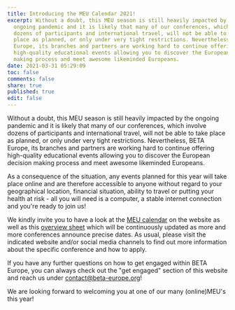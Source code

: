 ```yaml
---
title: Introducing the MEU Calendar 2021!
excerpt: Without a doubt, this MEU season is still heavily impacted by the
  ongoing pandemic and it is likely that many of our conferences, which involve
  dozens of participants and international travel, will not be able to take
  place as planned, or only under very tight restrictions. Nevertheless, BETA
  Europe, its branches and partners are working hard to continue offering
  high-quality educational events allowing you to discover the European decision
  making process and meet awesome likeminded Europeans.
date: 2021-03-31 05:29:09
toc: false
comments: false
share: true
published: true
edit: false
---
```

Without a doubt, this MEU season is still heavily impacted by the ongoing pandemic and it is likely that many of our conferences, which involve dozens of participants and international travel, will not be able to take place as planned, or only under very tight restrictions. Nevertheless, BETA Europe, its branches and partners are working hard to continue offering high-quality educational events allowing you to discover the European decision making process and meet awesome likeminded Europeans.

As a consequence of the situation, any events planned for this year will take place online and are therefore accessible to anyone without regard to your geographical location, financial situation, ability to travel or putting your health at risk - all you will need is a computer, a stable internet connection and you're ready to join us!

We kindly invite you to have a look at the [MEU calendar](https://www.beta-europe.org/calendar/) on the website as well as this [overview sheet](https://docs.google.com/document/d/1lnXx3Ax6BCtI93Rmud-iGB8gPdAW0v-5mKMh7eT2Opg/edit?usp=sharing) which will be continuously updated as more and more conferences announce precise dates. As usual, please visit the indicated website and/or social media channels to find out more information about the specific conference and how to apply.

If you have any further questions on how to get engaged within BETA Europe, you can always check out the "get engaged" section of this website and reach us under contact@beta-europe.org!

We are looking forward to welcoming you at one of our many (online)MEU's this year!